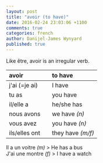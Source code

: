 ```yaml
---
layout: post
title: "avoir (to have)"
date: 2016-02-24 23:03:06 +1100
comments: true
categories: french
author: Danijel-James Wynyard
published: true
---
```

Like être, avoir is an irregular verb.

| avoir | | to have |
|:---|:-|:---|
| j'ai (=je ai) || I have |
| tu as || you have |
| il/elle a || he/she has |
| nous avons || we have _(n)_ |
| vous avez || you have _(n)_ |
| ils/elles ont || they have _(m/f)_ |

Il a un voitre _(m)_ > He has a bus  
J'ai une montre _(f)_ > I have a watch
